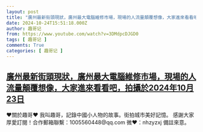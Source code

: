 ```yaml
---
layout: post
title: "廣州最新街頭現狀，廣州最大電腦維修市場，現場的人流量顛覆想像，大家進來看看吧，拍攝於2024年10月23日"
date: 2024-10-24T15:51:18.000Z
author: 趣哥记
from: https://www.youtube.com/watch?v=3DMdpcDJGD0
tags: [ 趣哥记 ]
comments: True
categories: [ 趣哥记 ]
---
```

<!--1729785078000-->
[廣州最新街頭現狀，廣州最大電腦維修市場，現場的人流量顛覆想像，大家進來看看吧，拍攝於2024年10月23日](https://www.youtube.com/watch?v=3DMdpcDJGD0)
------

<div>
♥關於趣哥♥  我叫趣哥，記錄中國小人物的故事。街拍城市美好記憶。  感謝大家厚愛訂閱！合作郵箱聯繫：1005560448@qq.com 微❤：nhzyzxj 備註來意。
</div>
